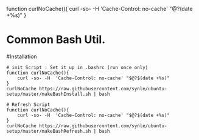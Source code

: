 function curlNoCache(){
    curl -so- -H  'Cache-Control: no-cache' "$@?$(date +%s)"
}


# Common Bash Util.

#Installation
```
# init Script : Set it up in .bashrc (run once only)
function curlNoCache(){
    curl -so- -H  'Cache-Control: no-cache' "$@?$(date +%s)"
}
curlNoCache https://raw.githubusercontent.com/synle/ubuntu-setup/master/makeBashInstall.sh | bash

# Refresh Script
function curlNoCache(){
    curl -so- -H  'Cache-Control: no-cache' "$@?$(date +%s)"
}
curlNoCache https://raw.githubusercontent.com/synle/ubuntu-setup/master/makeBashRefresh.sh | bash
```

